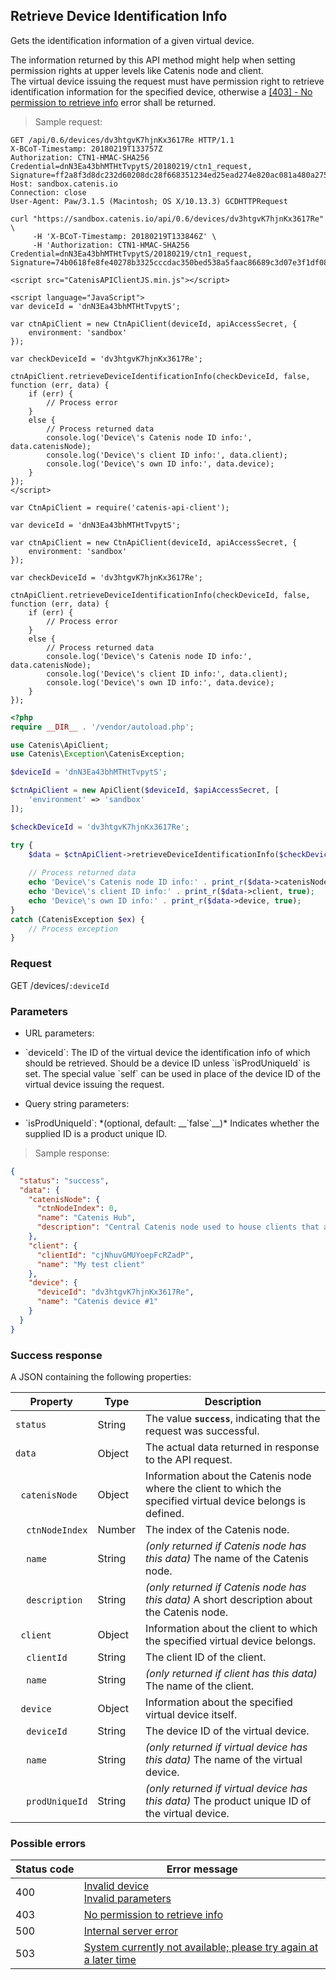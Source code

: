 ## Retrieve Device Identification Info

Gets the identification information of a given virtual device.

<aside class="success">
The information returned by this API method might help when setting permission rights at upper levels like Catenis node and client.
</aside>

<aside class="warning">
The virtual device issuing the request must have permission right to retrieve identification information for the specified device, otherwise a <a href="#error_msg_190">[403] - No permission to retrieve info</a> error shall be returned.
</aside>

> Sample request:

```http--raw
GET /api/0.6/devices/dv3htgvK7hjnKx3617Re HTTP/1.1
X-BCoT-Timestamp: 20180219T133757Z
Authorization: CTN1-HMAC-SHA256 Credential=dnN3Ea43bhMTHtTvpytS/20180219/ctn1_request, Signature=ff2a8f3d8dc232d60208dc28f668351234ed25ead274e820ac081a480a275012
Host: sandbox.catenis.io
Connection: close
User-Agent: Paw/3.1.5 (Macintosh; OS X/10.13.3) GCDHTTPRequest
```

```shell
curl "https://sandbox.catenis.io/api/0.6/devices/dv3htgvK7hjnKx3617Re" \
     -H 'X-BCoT-Timestamp: 20180219T133846Z' \
     -H 'Authorization: CTN1-HMAC-SHA256 Credential=dnN3Ea43bhMTHtTvpytS/20180219/ctn1_request, Signature=74b0618fe8fe40278b3325cccdac350bed538a5faac86689c3d07e3f1df085f0'
```

```html--javascript
<script src="CatenisAPIClientJS.min.js"></script>

<script language="JavaScript">
var deviceId = 'dnN3Ea43bhMTHtTvpytS';

var ctnApiClient = new CtnApiClient(deviceId, apiAccessSecret, {
    environment: 'sandbox'
});

var checkDeviceId = 'dv3htgvK7hjnKx3617Re';

ctnApiClient.retrieveDeviceIdentificationInfo(checkDeviceId, false, function (err, data) {
    if (err) {
        // Process error
    }
    else {
        // Process returned data
        console.log('Device\'s Catenis node ID info:', data.catenisNode);
        console.log('Device\'s client ID info:', data.client);
        console.log('Device\'s own ID info:', data.device);
    }
});
</script>
```

```javascript--node
var CtnApiClient = require('catenis-api-client');

var deviceId = 'dnN3Ea43bhMTHtTvpytS';

var ctnApiClient = new CtnApiClient(deviceId, apiAccessSecret, {
    environment: 'sandbox'
});

var checkDeviceId = 'dv3htgvK7hjnKx3617Re';

ctnApiClient.retrieveDeviceIdentificationInfo(checkDeviceId, false, function (err, data) {
    if (err) {
        // Process error
    }
    else {
        // Process returned data
        console.log('Device\'s Catenis node ID info:', data.catenisNode);
        console.log('Device\'s client ID info:', data.client);
        console.log('Device\'s own ID info:', data.device);
    }
});
```

```php
<?php
require __DIR__ . '/vendor/autoload.php';

use Catenis\ApiClient;
use Catenis\Exception\CatenisException;

$deviceId = 'dnN3Ea43bhMTHtTvpytS';

$ctnApiClient = new ApiClient($deviceId, $apiAccessSecret, [
    'environment' => 'sandbox'
]);

$checkDeviceId = 'dv3htgvK7hjnKx3617Re';

try {
    $data = $ctnApiClient->retrieveDeviceIdentificationInfo($checkDeviceId);
    
    // Process returned data
    echo 'Device\'s Catenis node ID info:' . print_r($data->catenisNode, true);
    echo 'Device\'s client ID info:' . print_r($data->client, true);
    echo 'Device\'s own ID info:' . print_r($data->device, true);
}
catch (CatenisException $ex) {
    // Process exception
}
```

### Request

GET /devices/`:deviceId`

### Parameters

<!-- Note: we are not using the native markdown list feature for the second level items because the generated
        HTML has no space to the following first level item -->
- URL parameters:
<ul class="parameterList">
  <li>`deviceId`: The ID of the virtual device the identification info of which should be retrieved. Should be a device ID unless `isProdUniqueId` is set. The special value `self` can be used in place of the device ID of the virtual device issuing the request.</li>
</ul>

- Query string parameters:
<ul class="parameterList">
  <li>`isProdUniqueId`: *(optional, default: __`false`__)* Indicates whether the supplied ID is a product unique ID.</li>
</ul>

> Sample response:

```json
{
  "status": "success",
  "data": {
    "catenisNode": {
      "ctnNodeIndex": 0,
      "name": "Catenis Hub",
      "description": "Central Catenis node used to house clients that access the system through the Internet"
    },
    "client": {
      "clientId": "cjNhuvGMUYoepFcRZadP",
      "name": "My test client"
    },
    "device": {
      "deviceId": "dv3htgvK7hjnKx3617Re",
      "name": "Catenis device #1"
    }
  }
}
```

### Success response

A JSON containing the following properties:

| Property | Type | Description |
| -------- | ---- | ----------- |
| `status` | String | The value **`success`**, indicating that the request was successful. |
| `data` | Object | The actual data returned in response to the API request. |
| &nbsp;&nbsp;`catenisNode` | Object | Information about the Catenis node where the client to which the specified virtual device belongs is defined. |
| &nbsp;&nbsp;&nbsp;&nbsp;`ctnNodeIndex` | Number | The index of the Catenis node. |
| &nbsp;&nbsp;&nbsp;&nbsp;`name` | String | *(only returned if Catenis node has this data)* The name of the Catenis node. |
| &nbsp;&nbsp;&nbsp;&nbsp;`description` | String | *(only returned if Catenis node has this data)* A short description about the Catenis node. |
| &nbsp;&nbsp;`client` | Object | Information about the client to which the specified virtual device belongs. |
| &nbsp;&nbsp;&nbsp;&nbsp;`clientId` | String | The client ID of the client. |
| &nbsp;&nbsp;&nbsp;&nbsp;`name` | String | *(only returned if client has this data)* The name of the client. |
| &nbsp;&nbsp;`device` | Object | Information about the specified virtual device itself. |
| &nbsp;&nbsp;&nbsp;&nbsp;`deviceId` | String | The device ID of the virtual device. |
| &nbsp;&nbsp;&nbsp;&nbsp;`name` | String | *(only returned if virtual device has this data)* The name of the virtual device. |
| &nbsp;&nbsp;&nbsp;&nbsp;`prodUniqueId` | String | *(only returned if virtual device has this data)* The product unique ID of the virtual device. |

### Possible errors

| Status&nbsp;code | Error&nbsp;message |
| ----------- | ------------- |
| 400 | <a href="#error_msg_110">Invalid device<br><a href="#error_msg_130">Invalid parameters |
| 403 | <a href="#error_msg_190">No permission to retrieve info |
| 500 | <a href="#error_msg_100">Internal server error |
| 503 | <a href="#error_msg_220">System currently not available; please try again at a later time |
